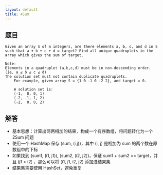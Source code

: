 ```yaml
---
layout: default
title: 4Sum
---
```


## 题目 

```
Given an array S of n integers, are there elements a, b, c, and d in S such that a + b + c + d = target? Find all unique quadruplets in the array which gives the sum of target.

Note:
Elements in a quadruplet (a,b,c,d) must be in non-descending order. (ie, a ≤ b ≤ c ≤ d)
The solution set must not contain duplicate quadruplets.
    For example, given array S = {1 0 -1 0 -2 2}, and target = 0.

    A solution set is:
    (-1,  0, 0, 1)
    (-2, -1, 1, 2)
    (-2,  0, 0, 2)
```

## 解答

* 基本思想：计算出两两相加的结果，构成一个有序数组，将问题转化为一个 2Sum 问题
* 使用一个 HashMap 保存 (sum, (i,j))，其中 (i, j) 是相加为 sum 的两个数在原数组中的下标
* 如果找到 (sum1, (i1, j1)), (sum2, (i2, j2))，保证 sum1 + sum2 == target，并且 (j1 < i2) ，那么可以将 (i1, j1, i2, j2)
添加进结果集
* 结果集需要使用 HashSet，避免重复
